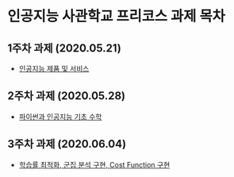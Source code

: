 # 인공지능 사관학교 프리코스 과제 목차

## 1주차 과제 (2020.05.21)
* [인공지능 제품 및 서비스](1주차과제.ipynb)

## 2주차 과제 (2020.05.28)
* [파이썬과 인공지능 기초 수학](https://nbviewer.jupyter.org/github/yulri-94/task/blob/master/2%E1%84%8C%E1%85%AE%E1%84%8E%E1%85%A1_%E1%84%80%E1%85%AA%E1%84%8C%E1%85%A6.ipynb)

## 3주차 과제 (2020.06.04)
* [학습률 최적화, 군집 분석 구현, Cost Function 구현]()
